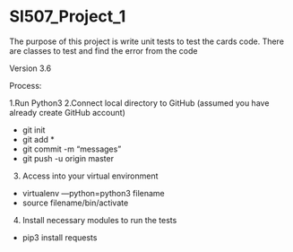 # SI507_Project_1

The purpose of this project is write unit tests to test the cards code. There are classes to test and find the error from the code

Version 3.6

Process:

1.Run Python3 
2.Connect local directory to GitHub (assumed you have already create GitHub account)
- git init
- git add *
- git commit -m “messages”
- git push -u origin master
3. Access into your virtual environment
- virtualenv —python=python3 filename
- source filename/bin/activate
4. Install necessary modules to run the tests
- pip3 install requests


 